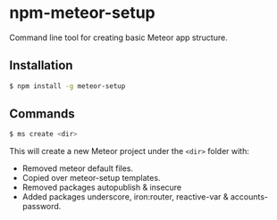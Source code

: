 npm-meteor-setup
================

Command line tool for creating basic Meteor app structure.

## Installation

```bash
$ npm install -g meteor-setup
```

## Commands

```bash
$ ms create <dir>
```
This will create a new Meteor project under the `<dir>` folder with:

- Removed meteor default files.
- Copied over meteor-setup templates.
- Removed packages autopublish & insecure
- Added packages underscore, iron:router, reactive-var & accounts-password. 